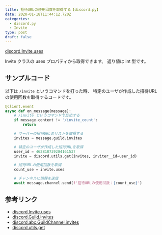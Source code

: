 ```yaml
---
title: 招待URLの使用回数を取得する【discord.py】
date: 2020-01-18T11:44:12.720Z
categories:
  - discord.py
  - Invite
type: post
draft: false
---
```


[discord.Invite.uses](https://discordpy.readthedocs.io/en/latest/api.html#discord.Invite.uses)

Invite クラスの uses プロパティから取得できます。 返り値は int 型です。

## サンプルコード

以下は `/invite` というコマンドを打った時、
特定のユーザが作成した招待URLの使用回数を取得するコードです。

```python
@client.event
async def on_message(message):
    # /invite というコマンドで反応する
    if message.content != '/invite_count':
        return

    # サーバーの招待URLのリストを取得する
    invites = message.guild.invites

    # 特定のユーザが作成した招待URLを取得
    user_id = 462810739204161537
    invite = discord.utils.get(invites, inviter__id=user_id)

    # 招待URLの使用回数を取得
    count_use = invite.uses

    # チャンネルに情報を送信
    await message.channel.send(f'招待URLの使用回数：{count_use}')
```

## 参考リンク

- [discord.Invite.uses](https://discordpy.readthedocs.io/en/latest/api.html#discord.Invite.uses)
- [discord.Guild.invites](https://discordpy.readthedocs.io/en/latest/api.html#discord.Guild.invites)
- [discord.abc.GuildChannel.invites](https://discordpy.readthedocs.io/en/latest/api.html#discord.abc.GuildChannel.invites)
- [discord.utils.get](https://discordpy.readthedocs.io/en/latest/api.html#discord.utils.get)
